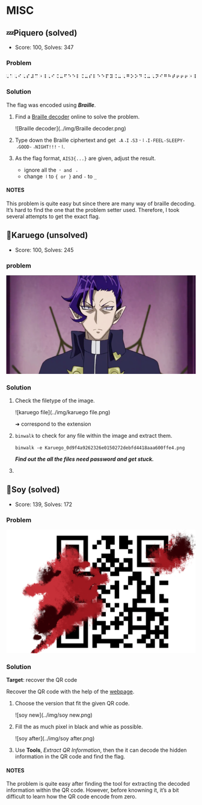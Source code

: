 # MISC

## 💤Piquero (solved)

-   Score: 100, Solves: 347

### Problem

![Piquero_99c9aa83fe492df8d52229017d4dca92297c9aeb](piquero/Piquero_99c9aa83fe492df8d52229017d4dca92297c9aeb.jpg)

### Solution

The flag was encoded using ***Braille***.

1.  Find a [Braille decoder](https://www.dcode.fr/braille-alphabet) online to solve the problem.

    ![Braille decoder](../img/Braille decoder.png)

2.  Type down the Braille ciphertext and get `⠠A⠠I⠠S3⠐⠸⠠I-FEEL-SLEEPY-⠠GOOD-⠠NIGHT!!!⠐⠸`.

3.  As the flag format, `AIS3{...}` are given, adjust the result.

    -   ignore all the `⠐ and ⠠`
    -   change `⠸` to `{ or }` and `-` to `_`



#### NOTES

This problem is quite easy but since there are many way of braille decoding. It’s hard to find the one that the problem setter used. Therefore, I took several attempts to get the exact flag.



## 🐥Karuego (unsolved)

-   Score: 100, Solves: 245

### problem

![Karuego_0d9f4a9262326e0150272debfd4418aaa600ffe4](karuego/Karuego_0d9f4a9262326e0150272debfd4418aaa600ffe4.png)

### Solution

1.  Check the filetype of the image.

    ![karuego file](../img/karuego file.png)

    ➜ correspond to the extension

2.  `binwalk` to check for any file within the image and extract them.

    `binwalk -e Karuego_0d9f4a9262326e0150272debfd4418aaa600ffe4.png`

    

    ***Find out the all the files need password and get stuck.***

3.  



## 🌱Soy (solved)

-   Score: 139, Solves: 172



### Problem

![Soy_b692c44dd2a32b30eee8a9315091d79f7dd8c8a8](soy/Soy_b692c44dd2a32b30eee8a9315091d79f7dd8c8a8.png)



### Solution

**Target**: recover the QR code



Recover the QR code with the help of the [webpage](https://merricx.github.io/).

1.  Choose the version that fit the given QR code.

    ![soy new](../img/soy new.png)

2.  Fill the as much pixel in black and whie as possible.

    ![soy after](../img/soy after.png)

3.  Use **Tools**, *Extract QR Information*, then the it can decode the hidden information in the QR code and find the flag.



#### NOTES

The problem is quite easy after finding the tool for extracting the decoded information within the QR code. However, before knowning it, it’s a bit difficult to learn how the QR code encode from zero.







